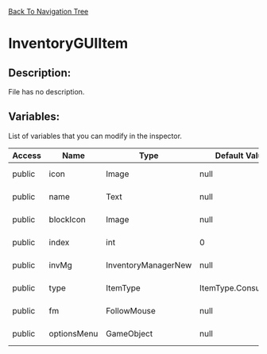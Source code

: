 [Back To Navigation Tree](https://wesleywh.github.io/GameDevRepo/docs/navigation.html)
# InventoryGUIItem

## Description:
File has no description.

## Variables:
List of variables that you can modify in the inspector.

|Access|Name|Type|Default Value|Description|
|---|---|---|---|---|
|public|icon|Image|null|No description.|
|public|name|Text|null|No description.|
|public|blockIcon|Image|null|No description.|
|public|index|int|0|No description.|
|public|invMg|InventoryManagerNew|null|No description.|
|public|type|ItemType|ItemType.Consumable|No description.|
|public|fm|FollowMouse|null|No description.|
|public|optionsMenu|GameObject|null|No description.|
